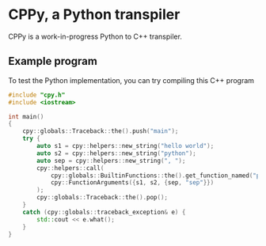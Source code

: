 # CPPy, a Python transpiler
CPPy is a work-in-progress Python to C++ transpiler.


## Example program
To test the Python implementation, you can try compiling this C++ program

```c++
#include "cpy.h"
#include <iostream>

int main()
{
    cpy::globals::Traceback::the().push("main");
    try {
        auto s1 = cpy::helpers::new_string("hello world");
        auto s2 = cpy::helpers::new_string("python");
        auto sep = cpy::helpers::new_string(", ");
        cpy::helpers::call(
            cpy::globals::BuiltinFunctions::the().get_function_named("print"),
            cpy::FunctionArguments({s1, s2, {sep, "sep"}})
        );
        cpy::globals::Traceback::the().pop();
    }
    catch (cpy::globals::traceback_exception& e) {
        std::cout << e.what();
    }
}
```